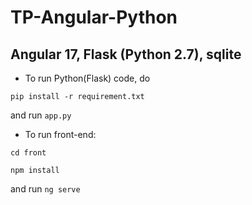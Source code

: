 # TP-Angular-Python

## Angular 17, Flask (Python 2.7), sqlite
- To run Python(Flask) code, 
do

`pip install -r requirement.txt`

and run `app.py`

- To run front-end: 

`cd front`

`npm install`

and run `ng serve`
